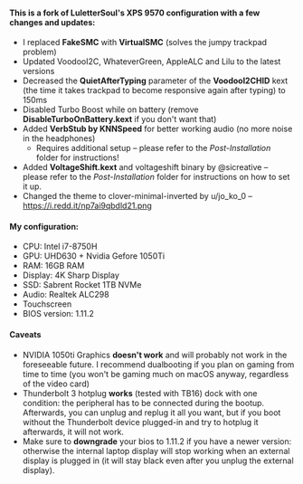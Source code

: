 #### This is a fork of LuletterSoul's XPS 9570 configuration with a few changes and updates:
* I replaced **FakeSMC** with **VirtualSMC** (solves the jumpy trackpad problem)
* Updated VoodooI2C, WhateverGreen, AppleALC and Lilu to the latest versions
* Decreased the **QuietAfterTyping** parameter of the **VoodooI2CHID** kext (the time it takes trackpad to become responsive again after typing) to 150ms
* Disabled Turbo Boost while on battery (remove **DisableTurboOnBattery.kext** if you don't want that)
* Added **VerbStub by KNNSpeed** for better working audio (no more noise in the headphones)
  * Requires additional setup – please refer to the _Post-Installation_ folder for instructions!
* Added **VoltageShift.kext** and voltageshift binary by @sicreative – please refer to the _Post-Installation_ folder for instructions on how to set it up.
* Changed the theme to clover-minimal-inverted by u/jo_ko_0 – https://i.redd.it/np7ai9qbdld21.png

#### My configuration:
* CPU: Intel i7-8750H
* GPU: UHD630 + Nvidia Gefore 1050Ti
* RAM: 16GB RAM
* Display: 4K Sharp Display
* SSD: Sabrent Rocket 1TB NVMe
* Audio: Realtek ALC298
* Touchscreen
* BIOS version: 1.11.2

#### Caveats
* NVIDIA 1050ti Graphics **doesn't work** and will probably not work in the foreseeable future. I recommend dualbooting if you plan on gaming from time to time (you won't be gaming much on macOS anyway, regardless of the video card)
* Thunderbolt 3 hotplug **works** (tested with TB16) dock with one condition: the peripheral has to be connected during the bootup. Afterwards, you can unplug and replug it all you want, but if you boot without the Thunderbolt device plugged-in and try to hotplug it afterwards, it will not work.
* Make sure to **downgrade** your bios to 1.11.2 if you have a newer version: otherwise the internal laptop display will stop working when an external display is plugged in (it will stay black even after you unplug the external display).
